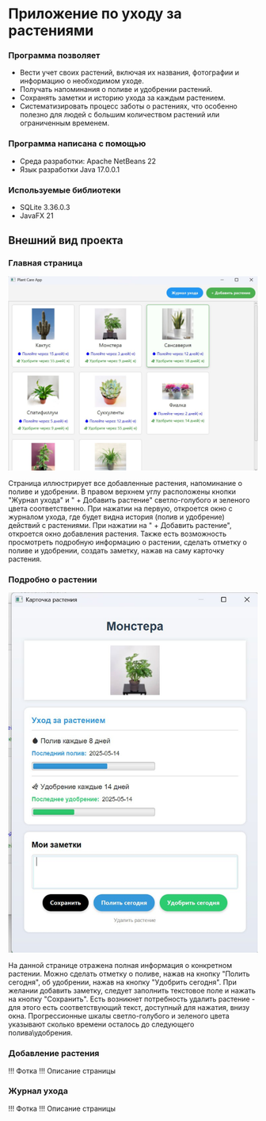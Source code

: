 # Приложение по уходу за растениями
### Программа позволяет
- Вести учет своих растений, включая их названия, фотографии и информацию о необходимом уходе.
- Получать напоминания о поливе и удобрении растений.
- Сохранять заметки и историю ухода за каждым растением.
- Систематизировать процесс заботы о растениях, что особенно полезно для людей с большим количеством растений или ограниченным временем.

### Программа написана с помощью 
- Среда разработки: Apache NetBeans 22
- Язык разработки Java 17.0.0.1

### Используемые библиотеки
- SQLite 3.36.0.3
- JavaFX 21

## Внешний вид проекта
### Главная страница
 ![](images/photo_2025-05-20_11-33-14.jpg)
 
Страница иллюстрирует все добавленные растения, напоминание о поливе и удобрении. В правом верхнем углу расположены кнопки "Журнал ухода" и " + Добавить растение" светло-голубого и зеленого цвета соответственно. При нажатии на первую, откроется окно с журналом ухода, где будет видна история (полив и удобрение) действий с растениями. При нажатии на " + Добавить растение", откроется окно добавления растения. Также есть возможность просмотреть подробную информацию о растении, сделать отметку о поливе и удобрении, создать заметку, нажав на саму карточку растения.

### Подробно о растении
 ![](images/photo_2025-05-20_11-33-36.jpg)
 
На данной странице отражена полная информация о конкретном растении. Можно сделать отметку о поливе, нажав на кнопку "Полить сегодня", об удобрении, нажав на кнопку "Удобрить сегодня". При желании добавить заметку, следует заполнить текстовое поле и нажать на кнопку "Сохранить". Есть возникнет потребность удалить растение - для этого есть соответствующий текст, доступный для нажатия, внизу окна. Прогрессионные шкалы светло-голубого и зеленого цвета указывают сколько времени осталось до следующего полива\удобрения.

### Добавление растения
 !!! Фотка
 !!! Описание страницы

### Журнал ухода
 !!! Фотка
 !!! Описание страницы
